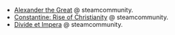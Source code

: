 - [Alexander the Great](https://steamcommunity.com/sharedfiles/filedetails/?id=654040574) @ steamcommunity.
- [Constantine: Rise of Christianity](https://steamcommunity.com/sharedfiles/filedetails/?id=299700707) @ steamcommunity.
- [Divide et Impera](https://steamcommunity.com/sharedfiles/filedetails/?id=362473569) @ steamcommunity.

